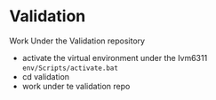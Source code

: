 # Validation 

<p> Work Under the Validation repository</p>

- activate the virtual environment under the Ivm6311 ```env/Scripts/activate.bat```
- cd validation 
- work under te validation repo
